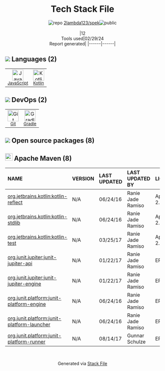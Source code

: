 <!--
&lt;--- Readme.md Snippet without images Start ---&gt;
## Tech Stack
2lambda123/spek is built on the following main stack:

- [JavaScript](https://developer.mozilla.org/en-US/docs/Web/JavaScript) – Languages
- [Kotlin](https://kotlinlang.org/) – Languages
- [Gradle](https://www.gradle.org/) – Java Build Tools

Full tech stack [here](/techstack.md)

&lt;--- Readme.md Snippet without images End ---&gt;

&lt;--- Readme.md Snippet with images Start ---&gt;
## Tech Stack
2lambda123/spek is built on the following main stack:

- <img width='25' height='25' src='https://img.stackshare.io/service/1209/javascript.jpeg' alt='JavaScript'/> [JavaScript](https://developer.mozilla.org/en-US/docs/Web/JavaScript) – Languages
- <img width='25' height='25' src='https://img.stackshare.io/service/3750/pCfEzr6L.png' alt='Kotlin'/> [Kotlin](https://kotlinlang.org/) – Languages
- <img width='25' height='25' src='https://img.stackshare.io/service/975/gradlephant-social-black-bg.png' alt='Gradle'/> [Gradle](https://www.gradle.org/) – Java Build Tools

Full tech stack [here](/techstack.md)

&lt;--- Readme.md Snippet with images End ---&gt;
-->
<div align="center">

# Tech Stack File
![](https://img.stackshare.io/repo.svg "repo") [2lambda123/spek](https://github.com/2lambda123/spek)![](https://img.stackshare.io/public_badge.svg "public")
<br/><br/>
|12<br/>Tools used|02/29/24 <br/>Report generated|
|------|------|
</div>

## <img src='https://img.stackshare.io/languages.svg'/> Languages (2)
<table><tr>
  <td align='center'>
  <img width='36' height='36' src='https://img.stackshare.io/service/1209/javascript.jpeg' alt='JavaScript'>
  <br>
  <sub><a href="https://developer.mozilla.org/en-US/docs/Web/JavaScript">JavaScript</a></sub>
  <br>
  <sub></sub>
</td>

<td align='center'>
  <img width='36' height='36' src='https://img.stackshare.io/service/3750/pCfEzr6L.png' alt='Kotlin'>
  <br>
  <sub><a href="https://kotlinlang.org/">Kotlin</a></sub>
  <br>
  <sub></sub>
</td>

</tr>
</table>

## <img src='https://img.stackshare.io/devops.svg'/> DevOps (2)
<table><tr>
  <td align='center'>
  <img width='36' height='36' src='https://img.stackshare.io/service/1046/git.png' alt='Git'>
  <br>
  <sub><a href="http://git-scm.com/">Git</a></sub>
  <br>
  <sub></sub>
</td>

<td align='center'>
  <img width='36' height='36' src='https://img.stackshare.io/service/975/gradlephant-social-black-bg.png' alt='Gradle'>
  <br>
  <sub><a href="https://www.gradle.org/">Gradle</a></sub>
  <br>
  <sub></sub>
</td>

</tr>
</table>


## <img src='https://img.stackshare.io/group.svg' /> Open source packages (8)</h2>

## <img width='24' height='24' src='https://img.stackshare.io/package_manager/977/default_9833f2ef0bbc2a946b4cc5e9307264033361076b.png'/> Apache Maven (8)

|NAME|VERSION|LAST UPDATED|LAST UPDATED BY|LICENSE|VULNERABILITIES|
|:------|:------|:------|:------|:------|:------|
|[org.jetbrains.kotlin:kotlin-reflect](https://kotlinlang.org/)|N/A|06/24/16|Ranie Jade Ramiso |Apache-2.0|N/A|
|[org.jetbrains.kotlin:kotlin-stdlib](https://kotlinlang.org/)|N/A|06/24/16|Ranie Jade Ramiso |Apache-2.0|N/A|
|[org.jetbrains.kotlin:kotlin-test](https://kotlinlang.org/)|N/A|03/25/17|Ranie Jade Ramiso |Apache-2.0|N/A|
|[org.junit.jupiter:junit-jupiter-api](https://junit.org/junit5/)|N/A|01/22/17|Ranie Jade Ramiso |EPL-2.0|N/A|
|[org.junit.jupiter:junit-jupiter-engine](https://junit.org/junit5/)|N/A|01/22/17|Ranie Jade Ramiso |EPL-2.0|N/A|
|[org.junit.platform:junit-platform-engine](https://junit.org/junit5/)|N/A|06/24/16|Ranie Jade Ramiso |EPL-2.0|N/A|
|[org.junit.platform:junit-platform-launcher](https://junit.org/junit5/)|N/A|06/24/16|Ranie Jade Ramiso |EPL-2.0|N/A|
|[org.junit.platform:junit-platform-runner](https://junit.org/junit5/)|N/A|08/14/17|Gunnar Schulze |EPL-2.0|N/A|

<br/>
<div align='center'>

Generated via [Stack File](https://github.com/marketplace/stack-file)
